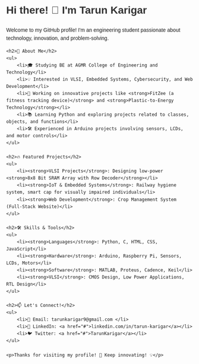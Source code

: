 <!DOCTYPE html>
<html lang="en">
<head>
    <meta charset="UTF-8">
    <meta name="viewport" content="width=device-width, initial-scale=1.0">
    <title>GitHub Profile</title>
    <style>
        body { font-family: Arial, sans-serif; line-height: 1.6; }
        h1, h2 { color: #333; }
        ul { list-style-type: none; }
    </style>
</head>
<body>
    <h1>Hi there! 👋 I'm Tarun Karigar</h1>
    <p>Welcome to my GitHub profile! I'm an engineering student passionate about technology, innovation, and problem-solving.</p>
    
    <h2>🚀 About Me</h2>
    <ul>
        <li>🎓 Studying BE at AGMR College of Engineering and Technology</li>
        <li>💡 Interested in VLSI, Embedded Systems, Cybersecurity, and Web Development</li>
        <li>🔬 Working on innovative projects like <strong>FitZee (a fitness tracking device)</strong> and <strong>Plastic-to-Energy Technology</strong></li>
        <li>📚 Learning Python and exploring projects related to classes, objects, and functions</li>
        <li>🛠️ Experienced in Arduino projects involving sensors, LCDs, and motor controls</li>
    </ul>
    
    <h2>🔥 Featured Projects</h2>
    <ul>
        <li><strong>VLSI Projects</strong>: Designing low-power <strong>8x8 Bit SRAM Array with Row Decoder</strong></li>
        <li><strong>IoT & Embedded Systems</strong>: Railway hygiene system, smart cap for visually impaired individuals</li>
        <li><strong>Web Development</strong>: Crop Management System (Full-Stack Website)</li>
    </ul>
    
    <h2>🛠️ Skills & Tools</h2>
    <ul>
        <li><strong>Languages</strong>: Python, C, HTML, CSS, JavaScript</li>
        <li><strong>Hardware</strong>: Arduino, Raspberry Pi, Sensors, LCDs, Motors</li>
        <li><strong>Software</strong>: MATLAB, Proteus, Cadence, Keil</li>
        <li><strong>VLSI</strong>: CMOS Design, Low Power Applications, RTL Design</li>
    </ul>
    
    <h2>📫 Let's Connect!</h2>
    <ul>
        <li>📧 Email: tarunkarigar9@gmail.com </li>
        <li>💬 LinkedIn: <a href="#">linkedin.com/in/tarun-karigar</a></li>
        <li>🐦 Twitter: <a href="#">TarunKarigar</a></li>
    </ul>
    
    <p>Thanks for visiting my profile! 🚀 Keep innovating! 💡</p>
</body>
</html>
